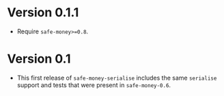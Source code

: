 # Version 0.1.1

* Require `safe-money>=0.8`.


# Version 0.1

* This first release of `safe-money-serialise` includes the same
  `serialise` support and tests that were present in `safe-money-0.6`.
